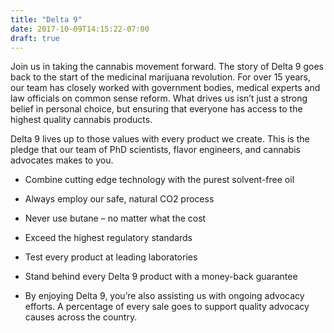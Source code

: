 ```yaml
---
title: "Delta 9"
date: 2017-10-09T14:15:22-07:00
draft: true
---
```


Join us in taking the cannabis movement forward. The story of Delta 9 goes back to the start of the medicinal marijuana revolution. For over 15 years, our team has closely worked with government bodies, medical experts and law officials on common sense reform. What drives us isn’t just a strong belief in personal choice, but ensuring that everyone has access to the highest quality cannabis products.

Delta 9 lives up to those values with every product we create. This is the pledge that our team of PhD scientists, flavor engineers, and cannabis advocates makes to you.

- Combine cutting edge technology with the purest solvent-free oil

- Always employ our safe, natural CO2 process

- Never use butane – no matter what the cost

- Exceed the highest regulatory standards

- Test every product at leading laboratories

- Stand behind every Delta 9 product with a money-back guarantee

- By enjoying Delta 9, you’re also assisting us with ongoing advocacy efforts. A percentage of every sale goes to support quality advocacy causes across the country.
